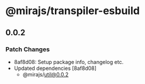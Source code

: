 # @mirajs/transpiler-esbuild

## 0.0.2

### Patch Changes

- 8af8d08: Setup package info, changelog etc.
- Updated dependencies [8af8d08]
  - @mirajs/util@0.0.2

